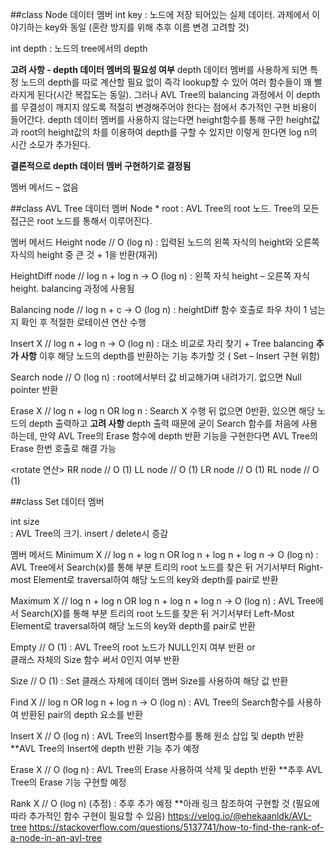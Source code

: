
##class Node
데이터 멤버
int key
: 노드에 저장 되어있는 실제 데이터. 과제에서 이야기하는 key와 동일
(혼란 방지를 위해 추후 이름 변경 고려할 것)

int depth 
: 노드의 tree에서의 depth   

**고려 사항 - depth 데이터 멤버의 필요성 여부**
 depth 데이터 멤버를 사용하게 되면 특정 노드의 depth를 따로 계산할 필요 없이 즉각 lookup할 수 있어 여러 함수들이 꽤 빨라지게 된다(시간 복잡도는 동일). 그러나 AVL Tree의 balancing 과정에서 이 depth를 무결성이 깨지지 않도록 적절히 변경해주어야 한다는 점에서 추가적인 구현 비용이 들어간다. 
 depth 데이터 멤버를 사용하지 않는다면 height함수를 통해 구한 height값과 root의 height값의 차를 이용하여 depth를 구할 수 있지만 이렇게 한다면 log n의 시간 소모가 추가된다. 

**결론적으로 depth 데이터 멤버 구현하기로 결정됨**

멤버 메서드 
– 없음






##class AVL Tree
데이터 멤버
Node * root
: AVL Tree의 root 노드. Tree의 모든 접근은 root 노드를 통해서 이루어진다.

멤버 메서드
Height node	// O (log n)
: 입력된 노드의 왼쪽 자식의 height와 오른쪽 자식의 height 중 큰 것 + 1을 반환(재귀)

HeightDiff node // log n + log n -> O (log n)
: 왼쪽 자식 height – 오른쪽 자식 height. balancing 과정에 사용됨

Balancing node // log n + c -> O (log n)
: heightDiff 함수 호출로 좌우 차이 1 넘는지 확인 후 적절한 로테이션 연산 수행

Insert X // log n + log n -> O (log n)
	: 대소 비교로 자리 찾기 + Tree balancing
	**추가 사항**
    이후 해당 노드의 depth를 반환하는 기능 추가할 것 ( Set – Insert 구현 위함)

Search node // O (log n)
	: root에서부터 값 비교해가며 내려가기. 없으면 Null pointer 반환

Erase X	// log n + log n OR log n
: Search X 수행 뒤 없으면 0반환, 있으면 해당 노드의 depth 출력하고 
	**고려 사항** 
depth 출력 때문에 굳이 Search 함수를 처음에 사용하는데, 만약 AVL Tree의 Erase 함수에 depth 반환 기능을 구현한다면 AVL Tree의 Erase 한번 호출로 해결 가능


<rotate 연산>
RR node	// O (1)
LL node	// O (1)
LR node	// O (1)
RL node	// O (1)







##class Set
데이터 멤버

int size			
: AVL Tree의 크기. insert / delete시 증감

멤버 메서드
Minimum X	// log n + log n OR log n + log n + log n -> O (log n)
: AVL Tree에서 Search(x)를 통해 부분 트리의 root 노드를 찾은 뒤 거기서부터 Right-most Element로 traversal하여 해당 노드의 key와 depth를 pair로 반환

Maximum X	// log n + log n OR log n + log n + log n -> O (log n)
: AVL Tree에서 Search(X)를 통해 부분 트리의 root 노드를 찾은 뒤 거기서부터 Left-Most Element로 traversal하여 해당 노드의 key와 depth를 pair로 반환

Empty	// O (1)
: AVL Tree의 root 노드가 NULL인지 여부 반환 
or 	
클래스 자체의 Size 함수 써서 0인지 여부 반환


Size	// O (1)
: Set 클래스 자체에 데이터 멤버 Size를 사용하여 해당 값 반환

Find X // log n OR log n + log n -> O (log n)
: AVL Tree의 Search함수를 사용하여 반환된 pair의 depth 요소를 반환

Insert X // O (log n)
	: AVL Tree의 Insert함수를 통해 원소 삽입 및 depth 반환
**AVL Tree의 Insert에 depth 반환 기능 추가 예정

Erase X // O (log n)
	: AVL Tree의 Erase 사용하여 삭제 및 depth 반환
	**추후 AVL Tree의 Erase 기능 구현할 예정

Rank X // O (log n) (추정)
	: 추후 추가 예정
**아래 링크 참조하여 구현할 것 (필요에 따라 추가적인 함수 구현이 필요할 수 있음)
https://velog.io/@ehekaanldk/AVL-tree
https://stackoverflow.com/questions/5137741/how-to-find-the-rank-of-a-node-in-an-avl-tree




